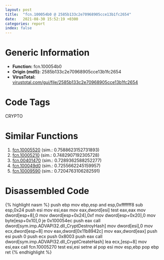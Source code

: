 ```yaml
---
layout: post
title:  "fcn.100054b0 @ 2585b133c2e70968905cce13b1fc2654"
date:   2021-08-30 15:52:19 +0300
categories: report
index: false
---
```


# Generic Information
- **Function:** fcn.100054b0
- **Origin (md5):** 2585b133c2e70968905cce13b1fc2654
- **VirusTotal:** [virustotal.com/gui/file/2585b133c2e70968905cce13b1fc2654][virustotal_ref]

# Code Tags
<span class="tag" id="CRYPTO">CRYPTO</span>


# Similar Functions

1. [fcn.10005520][similar_1_ref] (sim.: 0.7588623152731893)
2. [fcn.10005210][similar_2_ref] (sim.: 0.7482907192305728)
3. [fcn.00401470][similar_3_ref] (sim.: 0.7289362588252277)
4. [fcn.100049d0][similar_4_ref] (sim.: 0.7255662245159957)
5. [fcn.10009590][similar_5_ref] (sim.: 0.7204763106282591)


# Disassembled Code

{% highlight nasm %}
push ebp
mov ebp,esp
and esp,0xfffffff8
sub esp,0x24
push esi
mov esi,eax
mov eax,dword[esi]
test eax,eax
mov dword[esp+8],0
mov dword[esp+0x24],0xf
mov dword[esp+0x20],0
mov byte[esp+0x10],0
je 0x100054ec
push eax
call dword[sym.imp.ADVAPI32.dll_CryptDestroyHash]
mov dword[esi],0
mov ecx,dword[esp+8]
mov eax,dword[0x11b8942c]
mov eax,dword[eax]
push esi
push 0
push ecx
push 0x8003
push eax
call dword[sym.imp.ADVAPI32.dll_CryptCreateHash]
lea ecx,[esp+8]
mov esi,eax
call fcn.10005270
test esi,esi
setne al
pop esi
mov esp,ebp
pop ebp
ret 
{% endhighlight %}


[similar_1_ref]: /report/fcn.10005520@2585b133c2e70968905cce13b1fc2654
[similar_2_ref]: /report/fcn.10005210@2585b133c2e70968905cce13b1fc2654
[similar_3_ref]: /report/fcn.00401470@d4e56c7d970c209a3a2b3c4b4cc5e586
[similar_4_ref]: /report/fcn.100049d0@4c3818fdf32d89a09257dbc9d3e142ea
[similar_5_ref]: /report/fcn.10009590@4c3818fdf32d89a09257dbc9d3e142ea
[virustotal_ref]: https://www.virustotal.com/gui/file/2585b133c2e70968905cce13b1fc2654